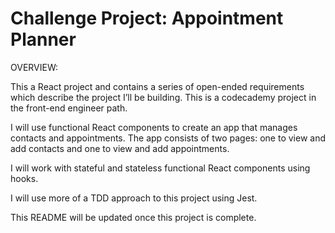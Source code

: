 # Challenge Project: Appointment Planner

OVERVIEW:

This a React project and contains a series of open-ended requirements which describe the project I’ll be building.
This is a codecademy project in the front-end engineer path.

I will use functional React components to create an app that manages contacts and appointments. The app consists of two pages: one to view and add contacts and one to view and add appointments.

I will work with stateful and stateless functional React components using hooks.

I will use more of a TDD approach to this project using Jest.

This README will be updated once this project is complete.